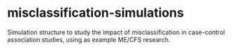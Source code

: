 # misclassification-simulations
Simulation structure to study the impact of misclassification in case-control association studies, using as example ME/CFS research.
